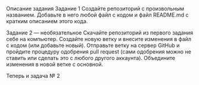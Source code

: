 ﻿Описание задания
Задание 1
Создайте репозиторий с произвольным названием. Добавьте в него любой файл с кодом и файл README.md с кратким описанием этого кода.

Задание 2 — необязательное
Скачайте репозиторий из первого задания себе на компьютер.
Создайте новую ветку и внесите изменения в файл с кодом (или добавьте новый).
Отправьте ветку на сервер GitHub и пройдите процедуру одобрения pull request (сами одобрения можно не ставить или сделать это с любого другого аккаунта).
Объедините изменения в новой ветке с основной.

Теперь и задача № 2